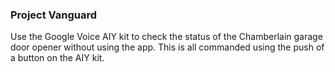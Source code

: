 ### Project Vanguard

Use the Google Voice AIY kit to check the status of the Chamberlain garage door opener without using the app. This is all commanded using the push of a button on the AIY kit.